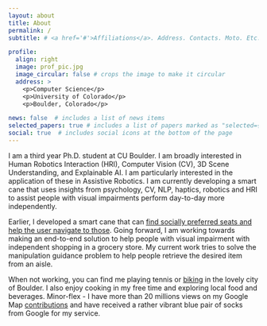 ```yaml
---
layout: about
title: About
permalink: /
subtitle: # <a href='#'>Affiliations</a>. Address. Contacts. Moto. Etc.

profile:
  align: right
  image: prof_pic.jpg
  image_circular: false # crops the image to make it circular
  address: >
    <p>Computer Science</p>
    <p>University of Colorado</p>
    <p>Boulder, Colorado</p>

news: false  # includes a list of news items
selected_papers: true # includes a list of papers marked as "selected={true}"
social: true  # includes social icons at the bottom of the page
---
```


I am a third year Ph.D. student at CU Boulder. I am broadly interested in Human Robotics Interaction (HRI), Computer Vision (CV), 3D Scene Understanding, and Explainable AI. I am particularly interested in the application of these in Assistive Robotics. I am currently developing a smart cane that uses insights from psychology, CV, NLP, haptics, robotics and HRI to assist people with visual impairments perform day-to-day more independently.

Earlier, I developed a smart cane that can [find socially preferred seats and help the user navigate to those](https://drive.google.com/file/d/1VP3k-SudX21NZ_HvtA49C2bNZuhjbgAo/view?usp=sharing). Going forward, I am working towards making an end-to-end solution to help people with visual impairment with independent shopping in a grocery store. My current work tries to solve the manipulation guidance problem to help people retrieve the desired item from an aisle. 

When not working, you can find me playing tennis or [biking](https://www.strava.com/athletes/31779193) in the lovely city of Boulder. I also enjoy cooking in my free time and exploring local food and beverages.
Minor-flex - I have more than 20 millions views on my Google Map [contributions](https://www.google.com/maps/contrib/118433183916755884441/photos/) and have received a rather vibrant blue pair of socks from Google for my service. 


<!-- Write your biography here. Tell the world about yourself. Link to your favorite [subreddit](http://reddit.com). You can put a picture in, too. The code is already in, just name your picture `prof_pic.jpg` and put it in the `img/` folder.

Put your address / P.O. box / other info right below your picture. You can also disable any these elements by editing `profile` property of the YAML header of your `_pages/about.md`. Edit `_bibliography/papers.bib` and Jekyll will render your [publications page](/al-folio/publications/) automatically.

Link to your social media connections, too. This theme is set up to use [Font Awesome icons](http://fortawesome.github.io/Font-Awesome/) and [Academicons](https://jpswalsh.github.io/academicons/), like the ones below. Add your Facebook, Twitter, LinkedIn, Google Scholar, or just disable all of them. -->
